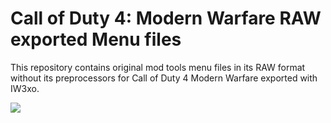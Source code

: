 # Call of Duty 4: Modern Warfare RAW exported Menu files

This repository contains original mod tools menu files in its RAW format without its preprocessors for Call of Duty 4 Modern Warfare exported with IW3xo.

![](https://i.imgur.com/QF6BUGt.png)

